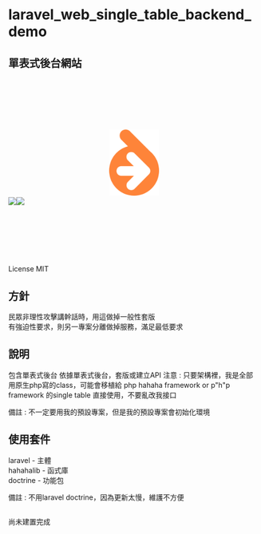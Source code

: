 # laravel_web_single_table_backend_demo
## 單表式後台網站

<br>
<br>
<br>
<br>
<br>
<br>


<div align="center">
  <img src='https://github.com/hahaha0417/web_single_table_backend_demo/blob/master/doctrine.png' width=20%>
</div>
<div>
<img src='https://github.com/hahaha0417/web_single_table_backend_demo/blob/master/laravel.png' width=50%><img src='https://github.com/hahaha0417/web_single_table_backend_demo/blob/master/p_h_p%20framework.png' width=50%> 
<div>
  

<br>
<br>
<br>
<br>
<br>
<br>



License MIT



## 方針 
民眾非理性攻擊講幹話時，用這做掉一般性套版 \
有強迫性要求，則另一專案分離做掉服務，滿足最低要求

## 說明
包含單表式後台
依據單表式後台，套版或建立API
注意 : 只要架構裡，我是全部用原生php寫的class，可能會移植給 php hahaha framework or p"h"p framework 的single table 直接使用，不要亂改我接口

備註 : 不一定要用我的預設專案，但是我的預設專案會初始化環境

## 使用套件
laravel - 主體 \
hahahalib - 函式庫 \
doctrine - 功能包 

備註 : 不用laravel doctrine，因為更新太慢，維護不方便

## 

尚未建置完成
